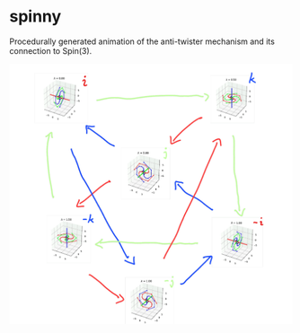 # spinny
Procedurally generated animation of the anti-twister mechanism and its connection to Spin(3).

[![Foo](https://raw.githubusercontent.com/AmirLeidel/spinny/master/notes/Spinor%20Animation_230507_143400-1.png)]( )
